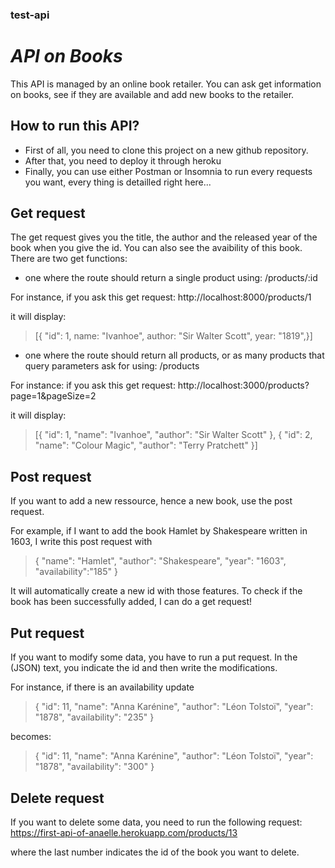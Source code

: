 ### test-api
# _API on Books_

This API is managed by an online book retailer. You can ask get information on books, see if they are available and add new books to the retailer. 

## How to run this API? 
- First of all, you need to clone this project on a new github repository. 
- After that, you need to deploy it through heroku
- Finally, you can use either Postman or Insomnia to run every requests you want, every thing is detailled right here...


## Get request 
The get request gives you the title, the author and the released year of the book when you give the id. You can also see the avaibility of this book.
There are two get functions: 
  - one where the route should return a single product using: /products/:id
  
For instance, if you ask this get request:    http://localhost:8000/products/1

it will display:
> [{
> "id": 1,
> name: "Ivanhoe",
> author: "Sir Walter Scott",
> year: "1819",}]

  - one where the route should return all products, or as many products that query parameters ask for using: /products

For instance: if you ask this get request:    http://localhost:3000/products?page=1&pageSize=2

it will display: 
> [{
>"id": 1,
> "name": "Ivanhoe",
> "author": "Sir Walter Scott"
>  },
> {
>  "id": 2,
>"name": "Colour Magic",
>"author": "Terry Pratchett"
>  }]
                    
                    
## Post request 
If you want to add a new ressource, hence a new book, use the post request. 

For example, if I want to add the book Hamlet by Shakespeare written in 1603, I write this post request with 

> {
>	"name": "Hamlet",
>	"author": "Shakespeare",
>	"year": "1603",
>	"availability":"185"
>	}

It will automatically create a new id with those features. To check if the book has been successfully added, I can do a get request!

## Put request
If you want to modify some data, you have to run a put request. 
In the (JSON) text, you indicate the id and then write the modifications. 

For instance, if there is an availability update

> {
> 		"id": 11,
> 		"name": "Anna Karénine",
> 		"author": "Léon Tolstoï",
> 		"year": "1878",
> 		"availability": "235"
> 	} 

becomes: 
	
> 	{
> 		"id": 11,
> 		"name": "Anna Karénine",
> 		"author": "Léon Tolstoï",
> 	"year": "1878",
> 		"availability": "300"
> 	}

## Delete request
If you want to delete some data, you need to run the following request:     https://first-api-of-anaelle.herokuapp.com/products/13

where the last number indicates the id of the book you want to delete. 











